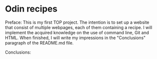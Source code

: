 # Odin recipes
Preface: This is my first TOP project. The intention is to set up a website that consist of multiple webpages, each of them containing a recipe. I will implement the acquired knowledge on the use of command line, Git and HTML. When finished, I will write my impressions in the "Conclusions" paragraph of the README.md file.

Conclusions: